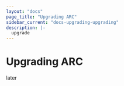 ```yaml
---
layout: "docs"
page_title: "Upgrading ARC"
sidebar_current: "docs-upgrading-upgrading"
description: |-
  upgrade
---
```


# Upgrading ARC

later
